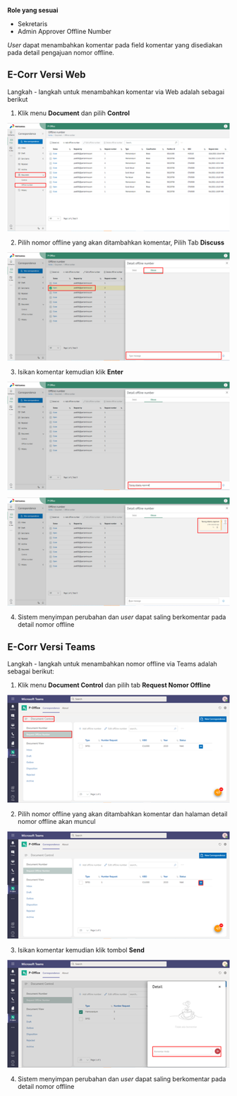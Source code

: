 **Role yang sesuai**

- Sekretaris
- Admin Approver Offline Number

*User* dapat menambahkan komentar pada field komentar yang disediakan pada detail pengajuan nomor offline. 

## **E-Corr Versi Web**

Langkah - langkah untuk menambahkan komentar via Web adalah sebagai berikut

1. Klik menu **Document** dan pilih **Control**

![gambar](DocumentControl/DC_Web/02MM41.png)

2. Pilih nomor offline yang akan ditambahkan komentar, Pilih Tab **Discuss**

![gambar](DocumentControl/DC_Web/02MM42.png)

3. Isikan komentar kemudian klik **Enter**

![gambar](DocumentControl/DC_Web/02MM43.png)

![gambar](DocumentControl/DC_Web/02MM432.png)


4. Sistem menyimpan perubahan dan *user* dapat saling berkomentar pada detail nomor offline


## **E-Corr Versi Teams**

Langkah - langkah untuk menambahkan nomor offline via Teams adalah sebagai berikut:

1. Klik menu **Document Control** dan pilih tab **Request Nomor Offline**

![gambar](DocumentControl/DC_Teams/DC43.png)

2. Pilih nomor offline yang akan ditambahkan komentar dan halaman detail nomor offline akan muncul

![gambar](DocumentControl/DC_Teams/DC44.png)

3. Isikan komentar kemudian klik tombol **Send**

![gambar](DocumentControl/DC_Teams/DC45.png)

4. Sistem menyimpan perubahan dan *user* dapat saling berkomentar pada detail nomor offline